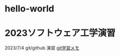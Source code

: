 # hello-world
# 2023ソフトウェア工学演習
2023/7/4
git/github 演習
[git学習メモ](https://github.com/arsk0202/hello-world/blob/main/git-tutorial.md)